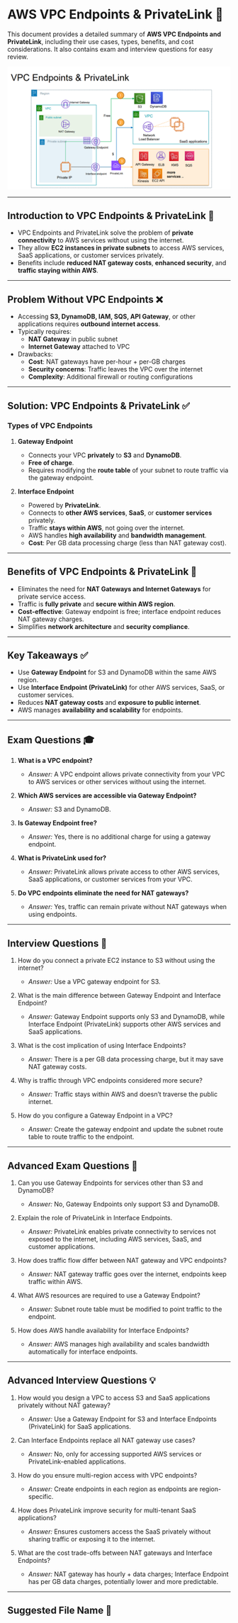 # AWS VPC Endpoints & PrivateLink 🚀

This document provides a detailed summary of **AWS VPC Endpoints and PrivateLink**, including their use cases, types, benefits, and cost considerations. It also contains exam and interview questions for easy review.

![AWS VPC Endpoints and PrivateLink](https://github.com/amilasenakumara/aws-vpc-networking/blob/8e8ca57a0b0efdd99aac113f76c712369eb2510d/images/vpc-endpoints-privateLink-intro.png?raw=true)


---

## Introduction to VPC Endpoints & PrivateLink 🤔

- VPC Endpoints and PrivateLink solve the problem of **private connectivity** to AWS services without using the internet.  
- They allow **EC2 instances in private subnets** to access AWS services, SaaS applications, or customer services privately.  
- Benefits include **reduced NAT gateway costs**, **enhanced security**, and **traffic staying within AWS**.

---

## Problem Without VPC Endpoints ❌

- Accessing **S3, DynamoDB, IAM, SQS, API Gateway**, or other applications requires **outbound internet access**.  
- Typically requires:
  - **NAT Gateway** in public subnet
  - **Internet Gateway** attached to VPC  
- Drawbacks:
  - **Cost**: NAT gateways have per-hour + per-GB charges  
  - **Security concerns**: Traffic leaves the VPC over the internet  
  - **Complexity**: Additional firewall or routing configurations  

---

## Solution: VPC Endpoints & PrivateLink ✅

### Types of VPC Endpoints

1. **Gateway Endpoint**
   - Connects your VPC **privately** to **S3** and **DynamoDB**.  
   - **Free of charge**.  
   - Requires modifying the **route table** of your subnet to route traffic via the gateway endpoint.  

2. **Interface Endpoint**
   - Powered by **PrivateLink**.  
   - Connects to **other AWS services**, **SaaS**, or **customer services** privately.  
   - Traffic **stays within AWS**, not going over the internet.  
   - AWS handles **high availability** and **bandwidth management**.  
   - **Cost**: Per GB data processing charge (less than NAT gateway cost).  

---

## Benefits of VPC Endpoints & PrivateLink 🌟

- Eliminates the need for **NAT Gateways and Internet Gateways** for private service access.  
- Traffic is **fully private** and **secure within AWS region**.  
- **Cost-effective**: Gateway endpoint is free; interface endpoint reduces NAT gateway charges.  
- Simplifies **network architecture** and **security compliance**.  

---

## Key Takeaways ✅

- Use **Gateway Endpoint** for S3 and DynamoDB within the same AWS region.  
- Use **Interface Endpoint (PrivateLink)** for other AWS services, SaaS, or customer services.  
- Reduces **NAT gateway costs** and **exposure to public internet**.  
- AWS manages **availability and scalability** for endpoints.  

---

## Exam Questions 🎓

1. **What is a VPC endpoint?**  
   - *Answer:* A VPC endpoint allows private connectivity from your VPC to AWS services or other services without using the internet.

2. **Which AWS services are accessible via Gateway Endpoint?**  
   - *Answer:* S3 and DynamoDB.

3. **Is Gateway Endpoint free?**  
   - *Answer:* Yes, there is no additional charge for using a gateway endpoint.

4. **What is PrivateLink used for?**  
   - *Answer:* PrivateLink allows private access to other AWS services, SaaS applications, or customer services from your VPC.

5. **Do VPC endpoints eliminate the need for NAT gateways?**  
   - *Answer:* Yes, traffic can remain private without NAT gateways when using endpoints.

---

## Interview Questions 💼

1. How do you connect a private EC2 instance to S3 without using the internet?  
   - *Answer:* Use a VPC gateway endpoint for S3.

2. What is the main difference between Gateway Endpoint and Interface Endpoint?  
   - *Answer:* Gateway Endpoint supports only S3 and DynamoDB, while Interface Endpoint (PrivateLink) supports other AWS services and SaaS applications.

3. What is the cost implication of using Interface Endpoints?  
   - *Answer:* There is a per GB data processing charge, but it may save NAT gateway costs.

4. Why is traffic through VPC endpoints considered more secure?  
   - *Answer:* Traffic stays within AWS and doesn’t traverse the public internet.

5. How do you configure a Gateway Endpoint in a VPC?  
   - *Answer:* Create the gateway endpoint and update the subnet route table to route traffic to the endpoint.

---

## Advanced Exam Questions 🧠

1. Can you use Gateway Endpoints for services other than S3 and DynamoDB?  
   - *Answer:* No, Gateway Endpoints only support S3 and DynamoDB.

2. Explain the role of PrivateLink in Interface Endpoints.  
   - *Answer:* PrivateLink enables private connectivity to services not exposed to the internet, including AWS services, SaaS, and customer applications.

3. How does traffic flow differ between NAT gateway and VPC endpoints?  
   - *Answer:* NAT gateway traffic goes over the internet, endpoints keep traffic within AWS.

4. What AWS resources are required to use a Gateway Endpoint?  
   - *Answer:* Subnet route table must be modified to point traffic to the endpoint.

5. How does AWS handle availability for Interface Endpoints?  
   - *Answer:* AWS manages high availability and scales bandwidth automatically for interface endpoints.

---

## Advanced Interview Questions 💡

1. How would you design a VPC to access S3 and SaaS applications privately without NAT gateway?  
   - *Answer:* Use a Gateway Endpoint for S3 and Interface Endpoints (PrivateLink) for SaaS applications.

2. Can Interface Endpoints replace all NAT gateway use cases?  
   - *Answer:* No, only for accessing supported AWS services or PrivateLink-enabled applications.

3. How do you ensure multi-region access with VPC endpoints?  
   - *Answer:* Create endpoints in each region as endpoints are region-specific.

4. How does PrivateLink improve security for multi-tenant SaaS applications?  
   - *Answer:* Ensures customers access the SaaS privately without sharing traffic or exposing it to the internet.

5. What are the cost trade-offs between NAT gateways and Interface Endpoints?  
   - *Answer:* NAT gateway has hourly + data charges; Interface Endpoint has per GB data charges, potentially lower and more predictable.

---

## Suggested File Name 📂


